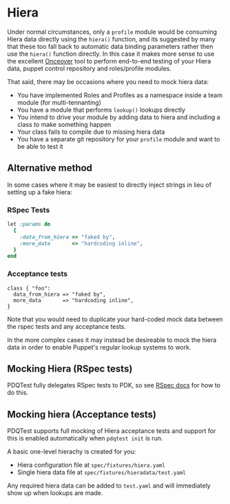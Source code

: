 # Hiera
Under normal circumstances, only a `profile` module would be consuming Hiera 
data directly using the `hiera()` function, and its suggested by many that these
too fall back to automatic data binding parameters rather then use the `hiera()`
function directly.  In this case it makes more sense to use the excellent 
[Onceover](https://github.com/dylanratcliffe/onceover) tool to perform 
end-to-end testing of your Hiera data, puppet control repository and 
roles/profile modules.

That said, there may be occasions where you need to mock hiera data:
* You have implemented Roles and Profiles as a namespace inside a team module 
  (for multi-tennanting)
* You have a module that performs `lookup()` lookups directly
* You intend to drive your module by adding data to hiera and including a class
  to make something happen
* Your class fails to compile due to missing hiera data
* You have a separate git repository for your `profile` module and want to be 
  able to test it

## Alternative method
In some cases where it may be easiest to directly inject strings in lieu of 
setting up a fake hiera:

### RSpec Tests
```ruby
let :params do
  {
    :data_from_hiera => "faked by",
    :more_data       => "hardcoding inline",
  }
end
```

### Acceptance tests
```puppet
class { "foo":
  data_from_hiera => "faked by",
  more_data       => "hardcoding inline",
}
```

Note that you would need to duplicate your hard-coded mock data between the 
rspec tests and any acceptance tests.

In the more complex cases it may instead be desireable to mock the hiera data in
order to enable Puppet's regular lookup systems to work.

## Mocking Hiera (RSpec tests)
PDQTest fully delegates RSpec tests to PDK, so see 
[RSpec docs](https://rspec-puppet.com/documentation/configuration/) for how to
do this.

## Mocking hiera (Acceptance tests)
PDQTest supports full mocking of Hiera acceptance tests and support for this is
enabled automatically when `pdqtest init` is run.

A basic one-level hierachy is created for you:
* Hiera configuration file at `spec/fixtures/hiera.yaml`
* Single hiera data file at `spec/fixtures/hieradata/test.yaml`

Any required hiera data can be added to `test.yaml` and will immediately show up
when lookups are made.
